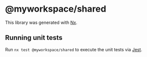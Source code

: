 # @myworkspace/shared

This library was generated with [Nx](https://nx.dev).

## Running unit tests

Run `nx test @myworkspace/shared` to execute the unit tests via [Jest](https://jestjs.io).
